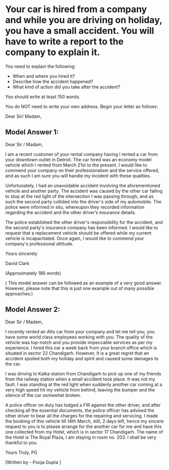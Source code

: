 # Your car is hired from a company and while you are driving on holiday, you have a small accident. You will have to write a report to the company to explain it.

You need to explain the following:
 
- When and where you hired it?
- Describe how the accident happened?
- What kind of action did you take after the accident?

You should write at least 150 words.

You do NOT need to write your own address. Begin your letter as follows:

Dear Sir/ Madam,

 

## Model Answer 1:

Dear Sir / Madam,

I am a recent customer of your rental company having I rented a car from your downtown outlet in Detroit. The car hired was an economy model vehicle which I rented from March 21st to the present. I would like to commend your company on their professionalism and the service offered, and as such I am sure you will handle my incident with these qualities.

Unfortunately, I had an unavoidable accident involving the aforementioned vehicle and another party. The accident was caused by the other car failing to stop at the red light of the intersection I was passing through, and as such the second party collided into the driver's side of my automobile. The police were informed in situ, whereupon they recorded information regarding the accident and the other driver’s insurance details.

The police established the other driver's responsibility for the accident, and the second party's insurance company has been informed. I would like to request that a replacement vehicle should be offered while my current vehicle is incapacitated. Once again, I would like to commend your company's professional attitude.

Yours sincerely

David Clark

(Approximately 186 words)  

( This model answer can be followed  as an example of a very good answer. However, please note that this is just one example out of many possible approaches.)

 

## Model Answer 2:

Dear Sir / Madam,

I recently rented an Alto car from your company and let me tell you, you have some world class employees working with you. The quality of the vehicle was top-notch and you provide impeccable services as per my experience. I hired this car a week back from your branch office which is situated in sector 22 Chandigarh. However, It is a great regret that an accident spoiled both my holiday and spirit and caused some damages to the car.

I was driving to Kalka station from Chandigarh to pick up one of my friends from the railway station when a small accident took place. It was not my fault. I was standing at the red light when suddenly another car coming at a very high speed hit my vehicle from behind, leaving the bumper and the silence of the car somewhat broken.

A police officer on duty has lodged a FIR against the other driver, and after checking all the essential documents, the police officer has advised the other driver to bear all the charges for the repairing and servicing. I made the booking of this vehicle till 14th March, still, 2 days left, hence my sincere request to you is to please arrange for the another car for me and have this one collected from my Hotel, which is in sector 17 Chandigarh. The name of the Hotel is The Royal Plaza, I am staying in room no. 203. I shall be very thankful to you.

Yours Truly,
PG

[Written by - Pooja Gupta ]